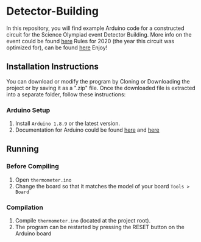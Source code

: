 # Detector-Building
In this repository, you will find example Arduino code for a constructed circuit for the Science Olympiad event Detector Building. More info on the event could be found [here](https://scioly.org/wiki/index.php/Detector_Building) Rules for 2020 (the year this circuit was optimized for), can be found [here](http://www.astro.wisc.edu/~wakker/ScienceOlympiadRules/C_DetectorBuilding.pdf)
Enjoy!
## Installation Instructions
You can download or modify the program by Cloning or Downloading the project or by saving it as a ".zip" file.
Once the downloaded file is extracted into a separate folder, follow these instructions:
### Arduino Setup
1. Install `Arduino 1.8.9` or the latest version.
2. Documentation for Arduino could be found [here](https://www.arduino.cc/reference/en) and [here](https://www.arduino.cc/reference/en)

## Running
### Before Compiling
1. Open `thermometer.ino`
2. Change the board so that it matches the model of your board `Tools > Board`

### Compilation
1. Compile `thermometer.ino` (located at the project root).
2. The program can be restarted by pressing the RESET button on the Arduino board
